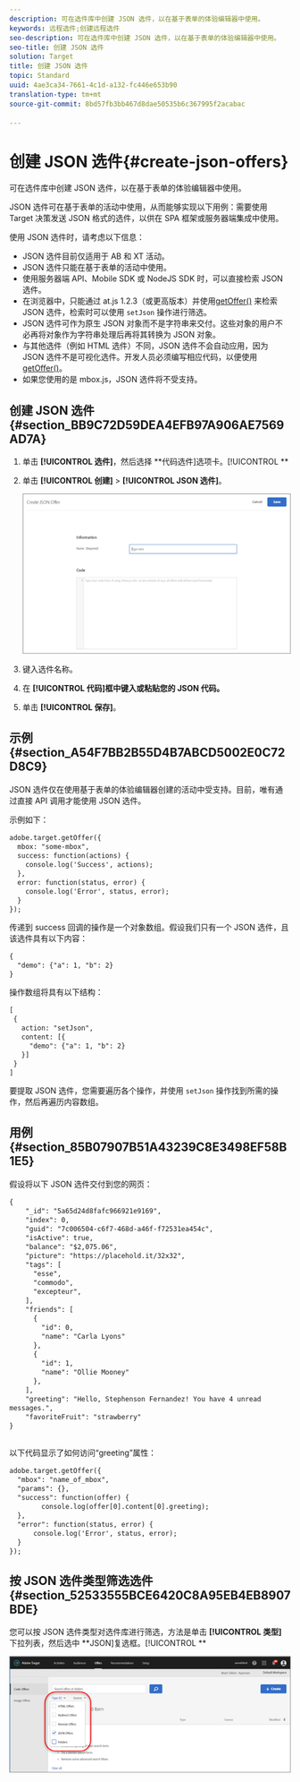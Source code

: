```yaml
---
description: 可在选件库中创建 JSON 选件，以在基于表单的体验编辑器中使用。
keywords: 远程选件;创建远程选件
seo-description: 可在选件库中创建 JSON 选件，以在基于表单的体验编辑器中使用。
seo-title: 创建 JSON 选件
solution: Target
title: 创建 JSON 选件
topic: Standard
uuid: 4ae3ca34-7661-4c1d-a132-fc446e653b90
translation-type: tm+mt
source-git-commit: 8bd57fb3bb467d8dae50535b6c367995f2acabac

---
```



# 创建 JSON 选件{#create-json-offers}

可在选件库中创建 JSON 选件，以在基于表单的体验编辑器中使用。

JSON 选件可在基于表单的活动中使用，从而能够实现以下用例：需要使用 Target 决策发送 JSON 格式的选件，以供在 SPA 框架或服务器端集成中使用。

使用 JSON 选件时，请考虑以下信息：

* JSON 选件目前仅适用于 AB 和 XT 活动。
* JSON 选件只能在基于表单的活动中使用。
* 使用服务器端 API、Mobile SDK 或 NodeJS SDK 时，可以直接检索 JSON 选件。
* 在浏览器中，只能通过 at.js 1.2.3（或更高版本）并使用[getOffer()](/help/c-implementing-target/c-implementing-target-for-client-side-web/adobe-target-getoffer.md) 来检索 JSON 选件，检索时可以使用 `setJson` 操作进行筛选。
* JSON 选件可作为原生 JSON 对象而不是字符串来交付。这些对象的用户不必再将对象作为字符串处理后再将其转换为 JSON 对象。
* 与其他选件（例如 HTML 选件）不同，JSON 选件不会自动应用，因为 JSON 选件不是可视化选件。开发人员必须编写相应代码，以便使用 [getOffer()](/help/c-implementing-target/c-implementing-target-for-client-side-web/adobe-target-getoffer.md)。
* 如果您使用的是 mbox.js，JSON 选件将不受支持。

## 创建 JSON 选件 {#section_BB9C72D59DEA4EFB97A906AE7569AD7A}

1. 单击 **[!UICONTROL 选件]**，然后选择 **代码选件]选项卡。[!UICONTROL **
1. 单击 **[!UICONTROL 创建]** &gt; **[!UICONTROL JSON 选件]**。

   ![](assets/offer-json.png)

1. 键入选件名称。
1. 在 **[!UICONTROL 代码]框中键入或粘贴您的 JSON 代码。**
1. 单击 **[!UICONTROL 保存]**。

## 示例 {#section_A54F7BB2B55D4B7ABCD5002E0C72D8C9}

JSON 选件仅在使用基于表单的体验编辑器创建的活动中受支持。目前，唯有通过直接 API 调用才能使用 JSON 选件。

示例如下：

```
adobe.target.getOffer({ 
  mbox: "some-mbox", 
  success: function(actions) { 
    console.log('Success', actions); 
  }, 
  error: function(status, error) { 
    console.log('Error', status, error); 
  } 
});
```

传递到 success 回调的操作是一个对象数组。假设我们只有一个 JSON 选件，且该选件具有以下内容：

```
{ 
  "demo": {"a": 1, "b": 2} 
}
```

操作数组将具有以下结构：

```
[ 
 { 
   action: "setJson", 
   content: [{ 
     "demo": {"a": 1, "b": 2} 
   }] 
 }  
]
```

要提取 JSON 选件，您需要遍历各个操作，并使用 `setJson` 操作找到所需的操作，然后再遍历内容数组。

## 用例 {#section_85B07907B51A43239C8E3498EF58B1E5}

假设将以下 JSON 选件交付到您的网页：

```
{ 
    "_id": "5a65d24d8fafc966921e9169", 
    "index": 0, 
    "guid": "7c006504-c6f7-468d-a46f-f72531ea454c", 
    "isActive": true, 
    "balance": "$2,075.06", 
    "picture": "https://placehold.it/32x32", 
    "tags": [ 
      "esse", 
      "commodo", 
      "excepteur", 
    ], 
    "friends": [ 
      { 
        "id": 0, 
        "name": "Carla Lyons" 
      }, 
      { 
        "id": 1, 
        "name": "Ollie Mooney" 
      }, 
    ], 
    "greeting": "Hello, Stephenson Fernandez! You have 4 unread messages.", 
    "favoriteFruit": "strawberry" 
} 
  
```

以下代码显示了如何访问“greeting”属性：

```
adobe.target.getOffer({   
  "mbox": "name_of_mbox", 
  "params": {}, 
  "success": function(offer) {           
        console.log(offer[0].content[0].greeting); 
  },   
  "error": function(status, error) {           
      console.log('Error', status, error); 
  } 
});
```

## 按 JSON 选件类型筛选选件 {#section_52533555BCE6420C8A95EB4EB8907BDE}

您可以按 JSON 选件类型对选件库进行筛选，方法是单击 **[!UICONTROL 类型]** 下拉列表，然后选中 **JSON]复选框。[!UICONTROL **

![](assets/offer-json-filter.png)

